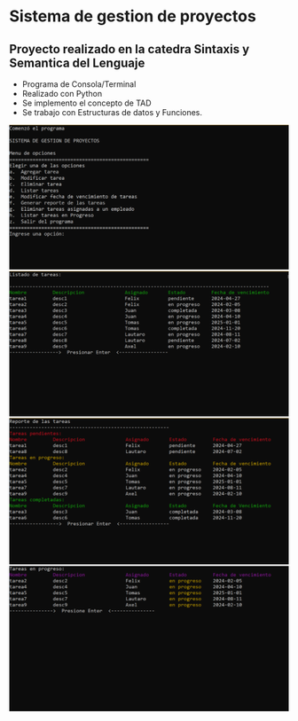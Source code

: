 # Sistema de gestion de proyectos
## Proyecto realizado en la catedra Sintaxis y Semantica del Lenguaje

- Programa de Consola/Terminal
- Realizado con Python
- Se implemento el concepto de TAD
- Se trabajo con Estructuras de datos y Funciones.

<img src="img/home.png">
<img src="img/listTask.png">
<img src="img/reportTask.png">
<img src="img/taskInProgress.png">